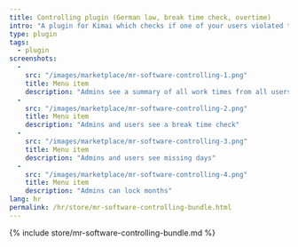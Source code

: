 ```yaml
---
title: Controlling plugin (German law, break time check, overtime)
intro: "A plugin for Kimai which checks if one of your users violated the German break time law + nominal and actual work time comparison + overtime view"
type: plugin
tags:
  - plugin
screenshots:
  - 
    src: "/images/marketplace/mr-software-controlling-1.png"
    title: Menu item
    description: "Admins see a summary of all work times from all users"
  - 
    src: "/images/marketplace/mr-software-controlling-2.png"
    title: Menu item
    description: "Admins and users see a break time check"
  - 
    src: "/images/marketplace/mr-software-controlling-3.png"
    title: Menu item
    description: "Admins and users see missing days"
  - 
    src: "/images/marketplace/mr-software-controlling-4.png"
    title: Menu item
    description: "Admins can lock months"
lang: hr
permalink: /hr/store/mr-software-controlling-bundle.html
---
```


{% include store/mr-software-controlling-bundle.md %}
